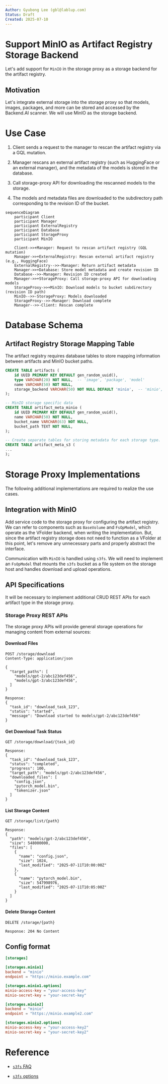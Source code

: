 ```yaml
---
Author: Gyubong Lee (gbl@lablup.com)
Status: Draft
Created: 2025-07-10
---
```


# Support MinIO as Artifact Registry Storage Backend

Let's add support for `MinIO` in the storage proxy as a storage backend for the artifact registry.

## Motivation

Let's integrate external storage into the storage proxy so that models, images, packages, and more can be stored and accessed by the Backend.AI scanner. We will use MinIO as the storage backend.

# Use Case

1. Client sends a request to the manager to rescan the artifact registry via a GQL mutation.

2. Manager rescans an external artifact registry (such as HuggingFace or an external manager), and the metadata of the models is stored in the database.

3. Call storage-proxy API for downloading the rescanned models to the storage.

4. The models and metadata files are downloaded to the subdirectory path corresponding to the revision ID of the bucket.

```mermaid
sequenceDiagram
    participant Client
    participant Manager
    participant ExternalRegistry
    participant Database
    participant StorageProxy
    participant MinIO
    
    Client->>+Manager: Request to rescan artifact registry (GQL mutation)
    Manager->>+ExternalRegistry: Rescan external artifact registry (e.g., HuggingFace)
    ExternalRegistry-->>-Manager: Return artifact metadata
    Manager->>+Database: Store model metadata and create revision ID
    Database-->>-Manager: Revision ID created
    Manager->>+StorageProxy: Call storage-proxy API for downloading models
    StorageProxy->>+MinIO: Download models to bucket subdirectory (revision ID path)
    MinIO-->>-StorageProxy: Models downloaded
    StorageProxy-->>-Manager: Download complete
    Manager-->>-Client: Rescan complete
```

# Database Schema

## Artifact Registry Storage Mapping Table

The artifact registry requires database tables to store mapping information between artifacts and MinIO bucket paths.

```sql
CREATE TABLE artifacts (
    id UUID PRIMARY KEY DEFAULT gen_random_uuid(),
    type VARCHAR(20) NOT NULL,  -- 'image', 'package', 'model'
    name VARCHAR(50) NOT NULL,
    storage_backend VARCHAR(50) NOT NULL DEFAULT 'minio',  -- 'minio', 's3', etc.
);

-- MinIO storage specific data
CREATE TABLE artifact_meta_minio (
    id UUID PRIMARY KEY DEFAULT gen_random_uuid(),
    name VARCHAR(50) NOT NULL,
    bucket_name VARCHAR(63) NOT NULL,
    bucket_path TEXT NOT NULL,
);

-- Create separate tables for storing metadata for each storage type.
CREATE TABLE artifact_meta_s3 (
...
);

```

# Storage Proxy Implementations

The following additional implementations are required to realize the use cases.

## Integration with MinIO

Add service code to the storage proxy for configuring the artifact registry.
We can refer to components such as `BaseVolume` and `FsOpModel`, which operate as the VFolder backend, when writing the implementation. But, since the artifact registry storage does not need to function as a VFolder at this point, let's remove any unnecessary parts and properly abstract the interface.

Communication with `MinIO` is handled using `s3fs`. We will need to implement an `FsOpModel` that mounts the `s3fs` bucket as a file system on the storage host and handles download and upload operations.

## API Specifications

It will be necessary to implement additional CRUD REST APIs for each artifact type in the storage proxy.

### Storage Proxy REST APIs

The storage proxy APIs will provide general storage operations for managing content from external sources:

#### Download Files
```
POST /storage/download
Content-Type: application/json

{
  "target_paths": [
    "models/gpt-2/abc123def456",
    "models/gpt-3/abc123def456",
  ]
}

Response:
{
  "task_id": "download_task_123",
  "status": "started",
  "message": "Download started to models/gpt-2/abc123def456"
}
```

#### Get Download Task Status
```
GET /storage/download/{task_id}

Response:
{
  "task_id": "download_task_123",
  "status": "completed",
  "progress": 100,
  "target_path": "models/gpt-2/abc123def456",
  "downloaded_files": [
    "config.json",
    "pytorch_model.bin",
    "tokenizer.json"
  ]
}
```

#### List Storage Content
```
GET /storage/list/{path}

Response:
{
  "path": "models/gpt-2/abc123def456",
  "size": 548000000,
  "files": [
    {
      "name": "config.json",
      "size": 1024,
      "last_modified": "2025-07-11T10:00:00Z"
    },
    {
      "name": "pytorch_model.bin",
      "size": 547998976,
      "last_modified": "2025-07-11T10:05:00Z"
    }
  ]
}
```

#### Delete Storage Content
```
DELETE /storage/{path}

Response: 204 No Content
```

## Config format

```toml
[storages]

[storages.minio1]
backend = "minio"
endpoint = "https://minio.example.com"

[storages.minio1.options]
minio-access-key = "your-access-key"
minio-secret-key = "your-secret-key"

[storages.minio2]
backend = "minio"
endpoint = "https://minio.example2.com"

[storages.minio2.options]
minio-access-key = "your-access-key2"
minio-secret-key = "your-secret-key2"
```

# Reference

- [`s3fs` FAQ](https://github.com/s3fs-fuse/s3fs-fuse/wiki/FAQ)

- [`s3fs` options](https://github.com/s3fs-fuse/s3fs-fuse/wiki/Fuse-Over-Amazon#options)

